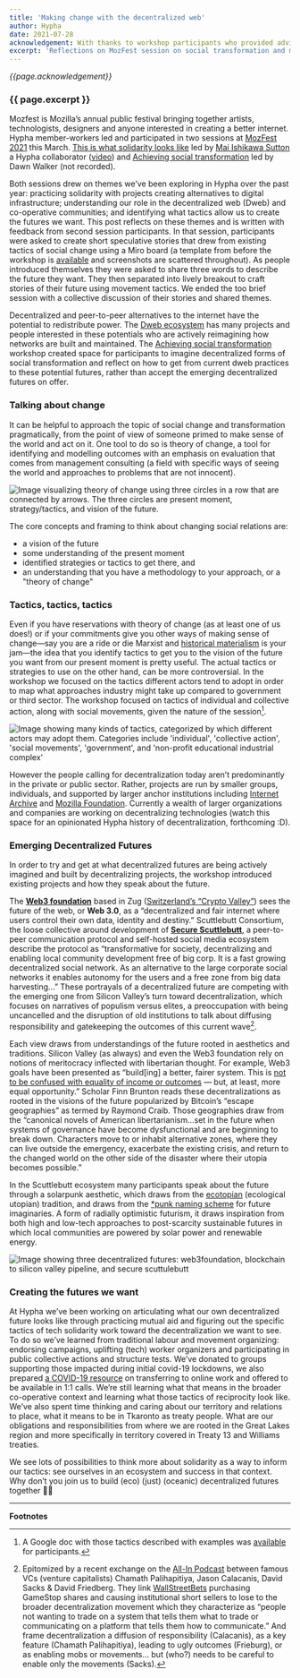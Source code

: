 ```yaml
---
title: 'Making change with the decentralized web'
author: Hypha
date: 2021-07-28
acknowledgement: With thanks to workshop participants who provided advice and feedback during the writing of this article.
excerpt: 'Reflections on MozFest session on social transformation and movement tactics'
---
```

_{{page.acknowledgement}}_
### {{ page.excerpt }}

Mozfest is Mozilla’s annual public festival bringing together artists, technologists, designers and anyone interested in creating a better internet. Hypha member-workers led and participated in two sessions at [MozFest 2021](https://foundation.mozilla.org/en/blog/vital-time-mozfest/) this March. [This is what solidarity looks like](https://schedule.mozillafestival.org/session/3BE77L-1) led by [Mai Ishikawa Sutton](https://twitter.com/maira) a Hypha collaborator ([video](https://www.youtube.com/watch?v=eVLHAVg-g24&list=PLnRGhgZaGeBv4FyPOmMY3OOFQJAz8J0lb&index=184)) and [Achieving social transformation](https://schedule.mozillafestival.org/session/8RD8GQ-1) led by Dawn Walker (not recorded). 

Both sessions drew on themes we’ve been exploring in Hypha over the past year: practicing solidarity with projects creating alternatives to digital infrastructure; understanding our role in the decentralized web (Dweb) and co-operative communities; and identifying what tactics allow us to create the futures we want. This post reflects on these themes and is written with feedback from second session participants. In that session, participants were asked to create short speculative stories that drew from existing tactics of social change using a Miro board (a template from before the workshop is [available](https://miro.com/app/board/o9J_lPj6OtY=/) and screenshots are scattered throughout). As people introduced themselves they were asked to share three words to describe the future they want. They then separated into lively breakout to craft stories of their future using movement tactics. We ended the too brief session with a collective discussion of their stories and shared themes.

Decentralized and peer-to-peer alternatives to the internet have the potential to redistribute power. The [Dweb ecosystem](https://getdweb.net/) has many projects and people interested in these potentials who are actively reimagining how networks are built and maintained. The [Achieving social transformation](https://schedule.mozillafestival.org/session/8RD8GQ-1) workshop created space for participants to imagine decentralized forms of social transformation and reflect on how to get from current dweb practices to these potential futures, rather than accept the emerging decentralized futures on offer. 

### Talking about change
It can be helpful to approach the topic of social change and transformation pragmatically, from the point of view of someone primed to make sense of the world and act on it. One tool to do so is theory of change, a tool for identifying and modelling outcomes with an emphasis on evaluation that comes from management consulting (a field with specific ways of seeing the world and approaches to problems that are not innocent). 

<img
  src="{{ '/assets/images/posts/2021-07-28-making-change-2.jpg' | relative_url }}"
  alt="Image visualizing theory of change using three circles in a row that are connected by arrows. The three circles are present moment, strategy/tactics, and vision of the future."
/>

The core concepts and framing to think about changing social relations are:

* a vision of the future
* some understanding of the present moment
* identified strategies or tactics to get there, and
* an understanding that you have a methodology to your approach, or a "theory of change"

### Tactics, tactics, tactics
Even if you have reservations with theory of change (as at least one of us does!) or if your commitments give you other ways of making sense of change—say you are a ride or die Marxist and [historical materialism](https://en.wikipedia.org/wiki/Historical_materialism) is your jam—the idea that you identify tactics to get you to the vision of the future you want from our present moment is pretty useful. The actual tactics or strategies to use on the other hand, can be more controversial. In the workshop we focused on the tactics different actors tend to adopt in order to map what approaches industry might take up compared to government or third sector. The workshop focused on tactics of individual and collective action, along with social movements, given the nature of the session[^1].

<img
  src="{{ '/assets/images/posts/2021-07-28-making-change-1.jpg' | relative_url }}"
  alt="Image showing many kinds of tactics, categorized by which different actors may adopt them. Categories include 'individual', 'collective action', 'social movements', 'government', and 'non-profit educational industrial complex'"
/>

However the people calling for decentralization today aren’t predominantly in the private or public sector. Rather, projects are run by smaller groups, individuals, and supported by larger anchor institutions including [Internet Archive](https://archive.org/) and [Mozilla Foundation](https://www.mozilla.org/en-US/). Currently a wealth of larger organizations and companies are working on decentralizing technologies (watch this space for an opinionated Hypha history of decentralization, forthcoming :D).

### Emerging Decentralized Futures
In order to try and get at what decentralized futures are being actively imagined and built by decentralizing projects, the workshop introduced existing projects and how they speak about the future.

The **[Web3 foundation](https://web3.foundation/)** based in Zug ([Switzerland’s “Crypto Valley”](https://www.businessinsider.com/what-its-like-in-zug-switzerlands-crypto-valley-2018-6)) sees the future of the web, or **Web 3.0**, as a “decentralized and fair internet where users control their own data, identity and destiny.”  Scuttlebutt Consortium, the loose collective around development of **[Secure Scuttlebutt](https://scuttlebutt.nz/)**, a peer-to-peer communication protocol and self-hosted social media ecosystem describe the protocol as “transformative for society, decentralizing and enabling local community development free of big corp. It is a fast growing decentralized social network. As an alternative to the large corporate social networks it enables autonomy for the users and a free zone from big data harvesting…” These portrayals of a decentralized future are competing with the emerging one from Silicon Valley’s turn toward decentralization, which focuses on narratives of populism versus elites, a preoccupation with being uncancelled and the disruption of old institutions to talk about diffusing responsibility and gatekeeping the outcomes of this current wave[^2].

Each view draws from understandings of the future rooted in aesthetics and traditions. Silicon Valley (as always) and even the Web3 foundation rely on notions of meritocracy inflected with libertarian thought. For example, Web3 goals have been presented as “build[ing] a better, fairer system. This is [not to be confused with equality of income or outcomes](https://gitcoin.co/blog/a-warm-welcome-to-web3-and-the-future-of-the-internet/) — but, at least, more equal opportunity.” Scholar Finn Brunton reads these decentralizations as rooted in the visions of the future popularized by Bitcoin’s “escape geographies” as termed by Raymond Craib. Those geographies draw from the “canonical novels of American libertarianism...set in the future when systems of governance have become dysfunctional and are beginning to break down. Characters move to or inhabit alternative zones, where they can live outside the emergency, exacerbate the existing crisis, and return to the changed world on the other side of the disaster where their utopia becomes possible.”

In the Scuttlebutt ecosystem many participants speak about the future through a solarpunk aesthetic, which draws from the [ecotopian](https://en.wikipedia.org/wiki/Ecotopia) (ecological utopian) tradition, and draws from the [*punk naming scheme](https://en.wikipedia.org/wiki/Cyberpunk_derivatives#:~:text=Solarpunk%20is%20a%20movement%2C%20a,as%20concerns%20of%20social%20inequality) for future imaginaries. A form of radially optimistic futurism, it draws inspiration from both high and low-tech approaches to post-scarcity sustainable futures in which local communities are powered by solar power and renewable energy. 

<img
  src="{{ '/assets/images/posts/2021-07-28-making-change-3.jpg' | relative_url }}"
  alt="Image showing three decentralized futures: web3foundation, blockchain to silicon valley pipeline, and secure scuttulebutt"
/>

### Creating the futures we want
At Hypha we’ve been working on articulating what our own decentralized future looks like through practicing mutual aid and figuring out the specific tactics of tech solidarity work toward the decentralization we want to see. To do so we’ve learned from traditional labour and movement organizing: endorsing campaigns, uplifting (tech) worker organizers and participating in public collective actions and structure tests. We’ve donated to groups supporting those impacted during initial covid-19 lockdowns, we also prepared [a COVID-19 resource](https://covid19.hypha.coop/) on transferring to online work and offered to be available in 1:1 calls. We’re still learning what that means in the broader co-operative context and learning what those tactics of reciprocity look like. We’ve also spent time thinking and caring about our territory and relations to place, what it means to be in Tkaronto as treaty people. What are our obligations and responsibilities from where we are rooted in the Great Lakes region and more specifically in territory covered in Treaty 13 and Williams treaties.

We see lots of possibilities to think more about solidarity as a way to inform our tactics: see ourselves in an ecosystem and success in that context. Why don’t you join us to build (eco) (just) (oceanic) decentralized futures together 👐🏼 

---
**Footnotes**

[^1]: A Google doc with those tactics described with examples was [available](https://docs.google.com/document/d/1OyP4o-0iPWNjD0n_glXzRdkmPOQaOnkCyR8CmZ72_GY/edit) for participants.
[^2]: Epitomized by a recent exchange on the [All-In Podcast](https://www.youtube.com/channel/UCESLZhusAkFfsNsApnjF_Cg) between famous VCs (venture capitalists) Chamath Palihapitiya, Jason Calacanis, David Sacks & David Friedberg. They link [WallStreetBets](https://www.bloomberg.com/news/articles/2021-01-25/how-wallstreetbets-pushed-gamestop-shares-to-the-moon) purchasing GameStop shares and causing institutional short sellers to lose to the broader decentralization movement which they characterize as “people not wanting to trade on a system that tells them what to trade or communicating on a platform that tells them how to communicate.” And frame decentralization a diffusion of responsibility (Calacanis), as a key feature (Chamath Palihapitiya), leading to ugly outcomes (Frieburg), or as enabling mobs or movements… but (who?) needs to be careful to enable only the movements (Sacks).
